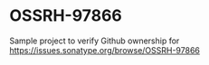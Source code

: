 # OSSRH-97866

Sample project to verify Github ownership for https://issues.sonatype.org/browse/OSSRH-97866

